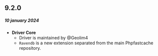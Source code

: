 ## 9.2.0
##### 10 january 2024
- __Driver Core__
    - Driver is maintained by @Geolim4
    - `Ravendb` is a new extension separated from the main Phpfastcache repository.
